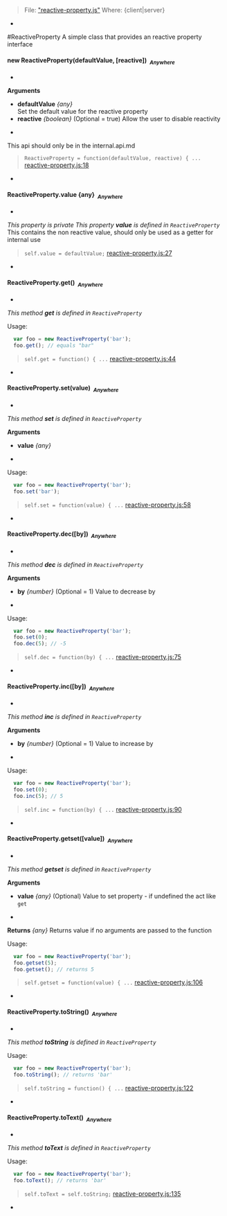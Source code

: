 > File: ["reactive-property.js"](reactive-property.js)
> Where: {client|server}

-
#ReactiveProperty
A simple class that provides an reactive property interface

#### <a name="ReactiveProperty"></a>new ReactiveProperty(defaultValue, [reactive])&nbsp;&nbsp;<sub><i>Anywhere</i></sub> ####
-

__Arguments__

* __defaultValue__ *{any}*  
Set the default value for the reactive property
* __reactive__ *{boolean}*    (Optional = true)
Allow the user to disable reactivity

-


This api should only be in the internal.api.md

> ```ReactiveProperty = function(defaultValue, reactive) { ...``` [reactive-property.js:18](reactive-property.js#L18)

-

#### <a name="ReactiveProperty.value"></a>ReactiveProperty.value {any}&nbsp;&nbsp;<sub><i>Anywhere</i></sub> ####
-
*This property is private*
*This property __value__ is defined in `ReactiveProperty`*
This contains the non reactive value, should only be used as a getter for
internal use

> ```self.value = defaultValue;``` [reactive-property.js:27](reactive-property.js#L27)

-

#### <a name="ReactiveProperty.get"></a>ReactiveProperty.get()&nbsp;&nbsp;<sub><i>Anywhere</i></sub> ####
-
*This method __get__ is defined in `ReactiveProperty`*

Usage:
```js
  var foo = new ReactiveProperty('bar');
  foo.get(); // equals "bar"
```

> ```self.get = function() { ...``` [reactive-property.js:44](reactive-property.js#L44)

-

#### <a name="ReactiveProperty.set"></a>ReactiveProperty.set(value)&nbsp;&nbsp;<sub><i>Anywhere</i></sub> ####
-
*This method __set__ is defined in `ReactiveProperty`*

__Arguments__

* __value__ *{any}*  

-

Usage:
```js
  var foo = new ReactiveProperty('bar');
  foo.set('bar');
```

> ```self.set = function(value) { ...``` [reactive-property.js:58](reactive-property.js#L58)

-

#### <a name="ReactiveProperty.dec"></a>ReactiveProperty.dec([by])&nbsp;&nbsp;<sub><i>Anywhere</i></sub> ####
-
*This method __dec__ is defined in `ReactiveProperty`*

__Arguments__

* __by__ *{number}*    (Optional = 1)
Value to decrease by

-

Usage:
```js
  var foo = new ReactiveProperty('bar');
  foo.set(0);
  foo.dec(5); // -5
```

> ```self.dec = function(by) { ...``` [reactive-property.js:75](reactive-property.js#L75)

-

#### <a name="ReactiveProperty.inc"></a>ReactiveProperty.inc([by])&nbsp;&nbsp;<sub><i>Anywhere</i></sub> ####
-
*This method __inc__ is defined in `ReactiveProperty`*

__Arguments__

* __by__ *{number}*    (Optional = 1)
Value to increase by

-

Usage:
```js
  var foo = new ReactiveProperty('bar');
  foo.set(0);
  foo.inc(5); // 5
```

> ```self.inc = function(by) { ...``` [reactive-property.js:90](reactive-property.js#L90)

-

#### <a name="ReactiveProperty.getset"></a>ReactiveProperty.getset([value])&nbsp;&nbsp;<sub><i>Anywhere</i></sub> ####
-
*This method __getset__ is defined in `ReactiveProperty`*

__Arguments__

* __value__ *{any}*    (Optional)
Value to set property - if undefined the act like `get`

-

__Returns__  *{any}*
Returns value if no arguments are passed to the function

Usage:
```js
  var foo = new ReactiveProperty('bar');
  foo.getset(5);
  foo.getset(); // returns 5
```

> ```self.getset = function(value) { ...``` [reactive-property.js:106](reactive-property.js#L106)

-

#### <a name="ReactiveProperty.toString"></a>ReactiveProperty.toString()&nbsp;&nbsp;<sub><i>Anywhere</i></sub> ####
-
*This method __toString__ is defined in `ReactiveProperty`*

Usage:
```js
  var foo = new ReactiveProperty('bar');
  foo.toString(); // returns 'bar'
```

> ```self.toString = function() { ...``` [reactive-property.js:122](reactive-property.js#L122)

-

#### <a name="ReactiveProperty.toText"></a>ReactiveProperty.toText()&nbsp;&nbsp;<sub><i>Anywhere</i></sub> ####
-
*This method __toText__ is defined in `ReactiveProperty`*

Usage:
```js
  var foo = new ReactiveProperty('bar');
  foo.toText(); // returns 'bar'
```

> ```self.toText = self.toString;``` [reactive-property.js:135](reactive-property.js#L135)

-
